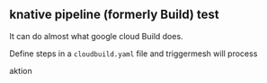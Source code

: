 ## knative pipeline (formerly Build) test

It can do almost what google cloud Build does.

Define steps in a `cloudbuild.yaml` file and triggermesh will process

aktion
